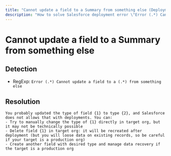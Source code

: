 ```yaml
---
title: "Cannot update a field to a Summary from something else (Deployment assistant)"
description: "How to solve Salesforce deployment error \"Error (.*) Cannot update a field to a (.*) from something else\""
---
```

<!-- markdownlint-disable MD013 -->
# Cannot update a field to a Summary from something else

## Detection

- RegExp: `Error (.*) Cannot update a field to a (.*) from something else`

## Resolution

```shell
You probably updated the type of field {1} to type {2}, and Salesforce does not allows that with deployments. You can:
- Try to manually change the type of {1} directly in target org, but it may not be technically possible
- Delete field {1} in target org: it will be recreated after deployment (but you will loose data on existing records, so be careful if your target is a production org)
- Create another field with desired type and manage data recovery if the target is a production org
```
